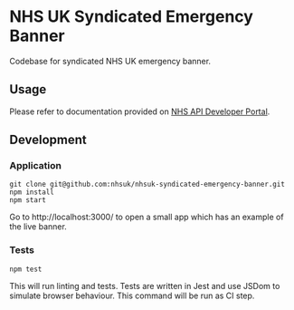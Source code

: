 # NHS UK Syndicated Emergency Banner

Codebase for syndicated NHS UK emergency banner.

## Usage
Please refer to documentation provided on [NHS API Developer Portal](https://developer.api.nhs.uk/).

## Development

### Application
```
git clone git@github.com:nhsuk/nhsuk-syndicated-emergency-banner.git
npm install
npm start
```
Go to http://localhost:3000/ to open a small app which has an example of the live banner.

### Tests
```
npm test
```
This will run linting and tests. Tests are written in Jest and use JSDom to simulate browser behaviour. This command will be run as CI step.
